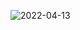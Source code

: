 ![2022-04-13](https://user-images.githubusercontent.com/72658749/163087586-e8c3d23b-c3a7-42df-83e5-fc507f6b24d0.png)
